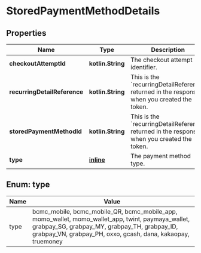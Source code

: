 
# StoredPaymentMethodDetails

## Properties
Name | Type | Description | Notes
------------ | ------------- | ------------- | -------------
**checkoutAttemptId** | **kotlin.String** | The checkout attempt identifier. |  [optional]
**recurringDetailReference** | **kotlin.String** | This is the &#x60;recurringDetailReference&#x60; returned in the response when you created the token. |  [optional]
**storedPaymentMethodId** | **kotlin.String** | This is the &#x60;recurringDetailReference&#x60; returned in the response when you created the token. |  [optional]
**type** | [**inline**](#Type) | The payment method type. |  [optional]


<a name="Type"></a>
## Enum: type
Name | Value
---- | -----
type | bcmc_mobile, bcmc_mobile_QR, bcmc_mobile_app, momo_wallet, momo_wallet_app, twint, paymaya_wallet, grabpay_SG, grabpay_MY, grabpay_TH, grabpay_ID, grabpay_VN, grabpay_PH, oxxo, gcash, dana, kakaopay, truemoney



